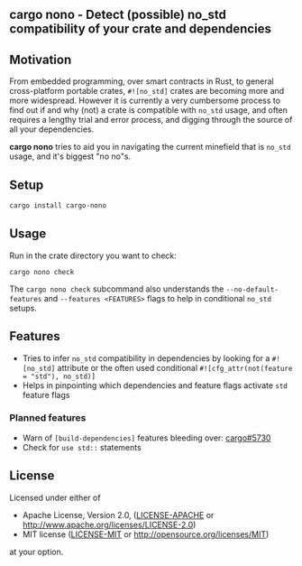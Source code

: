 ## cargo nono - Detect (possible) no_std compatibility of your crate and dependencies

## Motivation

From embedded programming, over smart contracts in Rust, to general cross-platform portable crates, `#![no_std]` crates are becoming more and more widespread.
However it is currently a very cumbersome process to find out if and why (not) a crate is compatible with `no_std` usage, and often requires a lengthy trial and error process, and digging through the source of all your dependencies.

**cargo nono** tries to aid you in navigating the current minefield that is `no_std` usage, and it's biggest "no no"s.

## Setup

```bash
cargo install cargo-nono
```

## Usage

Run in the crate directory you want to check:

```
cargo nono check
```

The `cargo nono check` subcommand also understands the `--no-default-features` and `--features <FEATURES>` flags to help in conditional `no_std` setups.

## Features

- Tries to infer `no_std` compatibility in dependencies by looking for a `#![no_std]` attribute or the often used conditional `#![cfg_attr(not(feature = "std"), no_std)]`
- Helps in pinpointing which dependencies and feature flags activate `std` feature flags

### Planned features

- Warn of `[build-dependencies]` features bleeding over: [cargo#5730](https://github.com/rust-lang/cargo/issues/5730)
- Check for `use std::` statements

## License

Licensed under either of

  * Apache License, Version 2.0, ([LICENSE-APACHE](LICENSE-APACHE) or http://www.apache.org/licenses/LICENSE-2.0)
  * MIT license ([LICENSE-MIT](LICENSE-MIT) or http://opensource.org/licenses/MIT)

at your option.
